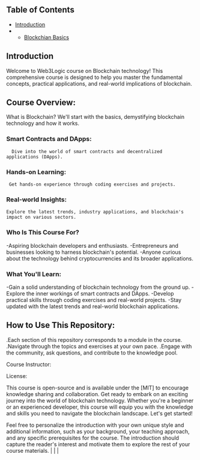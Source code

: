 ## Table of Contents

- [Introduction](#introduction)
- - [Blockchian Basics](#Blockchian_Basics)



## Introduction

Welcome to Web3Logic course  on Blockchain technology! This comprehensive course is designed to help you master the fundamental concepts, practical applications, and real-world implications of blockchain.

## Course Overview:

What is Blockchain? We'll start with the basics, demystifying blockchain technology and how it works.
### Smart Contracts and DApps:
      Dive into the world of smart contracts and decentralized applications (DApps).
### Hands-on Learning:
     Get hands-on experience through coding exercises and projects.
### Real-world Insights:
    Explore the latest trends, industry applications, and blockchain's impact on various sectors.
### Who Is This Course For?

-Aspiring blockchain developers and enthusiasts.
-Entrepreneurs and businesses looking to harness blockchain's potential.
-Anyone curious about the technology behind cryptocurrencies and its broader applications.

### What You'll Learn:

-Gain a solid understanding of blockchain technology from the ground up.
-Explore the inner workings of smart contracts and DApps.
-Develop practical skills through coding exercises and real-world projects.
-Stay updated with the latest trends and real-world blockchain applications.

## How to Use This Repository:

.Each section of this repository corresponds to a module in the course.
.Navigate through the topics and exercises at your own pace.
.Engage with the community, ask questions, and contribute to the knowledge pool.

Course Instructor:

License:

This course is open-source and is available under the [MIT] to encourage knowledge sharing and collaboration.
Get ready to embark on an exciting journey into the world of blockchain technology. Whether you're a beginner or an experienced developer, this course will equip you with the knowledge and skills you need to navigate the blockchain landscape. Let's get started!

Feel free to personalize the introduction with your own unique style and additional information, such as your background, your teaching approach, and any specific prerequisites for the course. The introduction should capture the reader's interest and motivate them to explore the rest of your course materials.                                                 |
|                                                                        |

                  
